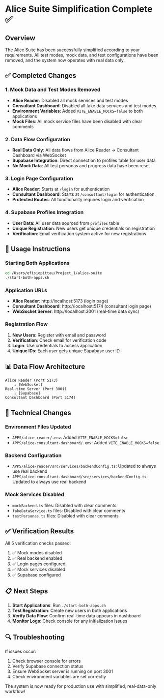 # Alice Suite Simplification Complete ✅

## Overview
The Alice Suite has been successfully simplified according to your requirements. All test modes, mock data, and test configurations have been removed, and the system now operates with real data only.

## ✅ Completed Changes

### 1. Mock Data and Test Modes Removed
- **Alice Reader**: Disabled all mock services and test modes
- **Consultant Dashboard**: Disabled all fake data services and test modes
- **Environment Variables**: Added `VITE_ENABLE_MOCKS=false` to both applications
- **Mock Files**: All mock service files have been disabled with clear comments

### 2. Data Flow Configuration
- **Real Data Only**: All data flows from Alice Reader → Consultant Dashboard via WebSocket
- **Supabase Integration**: Direct connection to profiles table for user data
- **No Mock Data**: All test personas and progress data have been reset

### 3. Login Page Configuration
- **Alice Reader**: Starts at `/login` for authentication
- **Consultant Dashboard**: Starts at `/consultant/login` for authentication
- **Protected Routes**: All functionality requires login and verification

### 4. Supabase Profiles Integration
- **User Data**: All user data sourced from `profiles` table
- **Unique Registration**: New users get unique credentials on registration
- **Verification**: Email verification system active for new registrations

## 🚀 Usage Instructions

### Starting Both Applications
```bash
cd /Users/efisiopittau/Project_1/alice-suite
./start-both-apps.sh
```

### Application URLs
- **Alice Reader**: http://localhost:5173 (login page)
- **Consultant Dashboard**: http://localhost:5174 (consultant login page)
- **WebSocket Server**: http://localhost:3001 (real-time data sync)

### Registration Flow
1. **New Users**: Register with email and password
2. **Verification**: Check email for verification code
3. **Login**: Use credentials to access application
4. **Unique IDs**: Each user gets unique Supabase user ID

## 📊 Data Flow Architecture

```
Alice Reader (Port 5173)
    ↓ [WebSocket]
Real-time Server (Port 3001)
    ↓ [Supabase]
Consultant Dashboard (Port 5174)
```

## 🔧 Technical Changes

### Environment Files Updated
- `APPS/alice-reader/.env`: Added `VITE_ENABLE_MOCKS=false`
- `APPS/alice-consultant-dashboard/.env`: Added `VITE_ENABLE_MOCKS=false`

### Backend Configuration
- `APPS/alice-reader/src/services/backendConfig.ts`: Updated to always use real backend
- `APPS/alice-consultant-dashboard/src/services/backendConfig.ts`: Updated to always use real backend

### Mock Services Disabled
- `mockBackend.ts` files: Disabled with clear comments
- `fakeDataService.ts` files: Disabled with clear comments
- `testPersonas.ts` files: Disabled with clear comments

## ✅ Verification Results

All 5 verification checks passed:
1. ✅ Mock modes disabled
2. ✅ Real backend enabled
3. ✅ Login pages configured
4. ✅ Mock services disabled
5. ✅ Supabase configured

## 📋 Next Steps

1. **Start Applications**: Run `./start-both-apps.sh`
2. **Test Registration**: Create new users in both applications
3. **Verify Data Flow**: Confirm real-time data appears in dashboard
4. **Monitor Logs**: Check console for any initialization issues

## 🔍 Troubleshooting

If issues occur:
1. Check browser console for errors
2. Verify Supabase connection status
3. Ensure WebSocket server is running on port 3001
4. Check environment variables are set correctly

The system is now ready for production use with simplified, real-data-only workflow!